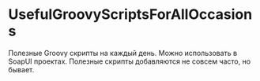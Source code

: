 # UsefulGroovyScriptsForAllOccasions
Полезные Groovy скрипты на каждый день. Можно использовать в SoapUI проектах. Полезные скрипты добавляются не совсем часто, но бывает.
